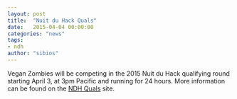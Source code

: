 ```yaml
---
layout: post
title:  "Nuit du Hack Quals"
date:   2015-04-04 00:00:00
categories: "news"
tags:
- ndh
author: "sibios"
---
```


Vegan Zombies will be competing in the 2015 Nuit du Hack qualifying round starting April 3, at 3pm Pacific and running for 24 hours.  More information can be found on the [NDH Quals][ndhquals] site.

[ndhquals]: http://quals.nuitduhack.com
